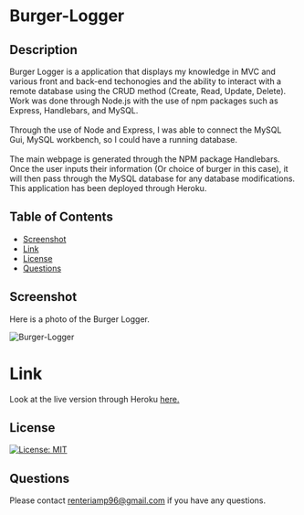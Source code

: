 # Burger-Logger

## **Description**
Burger Logger is a application that displays my knowledge in MVC and various front and back-end techonogies and the ability to interact with a remote database using the CRUD method (Create, Read, Update, Delete). Work was done through Node.js with the use of npm packages such as Express, Handlebars, and MySQL.
<br> <br>
Through the use of Node and Express, I was able to connect the MySQL Gui, MySQL workbench, so I could have a running database.
<br> <br>
The main webpage is generated through the NPM package Handlebars. Once the user inputs their information (Or choice of burger in this case), it will then pass through the MySQL database for any database modifications. This application has been deployed through Heroku. 

## Table of Contents

* [Screenshot](#screenshot)
* [Link](#link)
* [License](#license)
* [Questions](#questions)

## **Screenshot**

Here is a photo of the Burger Logger.

![Burger-Logger](assets\img\burgerScreenshot.png)

# Link
Look at the live version through Heroku [here.](https://burger-app-node-handlebars.herokuapp.com/)


## **License**

[![License: MIT](https://img.shields.io/badge/License-MIT-yellow.svg)](https://opensource.org/licenses/MIT)


## **Questions**

Please contact <renteriamp96@gmail.com> if you have any questions.